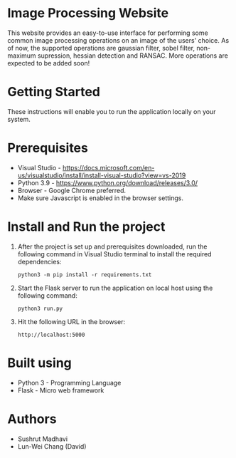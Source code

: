 # Image Processing Website

This website provides an easy-to-use interface for performing some common image processing operations on an image of the users' choice. As of now, the supported operations are gaussian filter, sobel filter, non-maximum supression, hessian detection and RANSAC. More operations are expected to be added soon!

# Getting Started
These instructions will enable you to run the application locally on your system.

# Prerequisites

* Visual Studio - https://docs.microsoft.com/en-us/visualstudio/install/install-visual-studio?view=vs-2019
* Python 3.9 - https://www.python.org/download/releases/3.0/
* Browser - Google Chrome preferred.
* Make sure Javascript is enabled in the browser settings.

# Install and Run the project

1. After the project is set up and prerequisites downloaded, run the following command in Visual Studio terminal to install the required dependencies:

    ``` python3 -m pip install -r requirements.txt ```

2. Start the Flask server to run the application on local host using the following command:

    ``` python3 run.py ```
    
3. Hit the following URL in the browser:

    ```http://localhost:5000```

# Built using
* Python 3 - Programming Language
* Flask - Micro web framework

# Authors
* Sushrut Madhavi
* Lun-Wei Chang (David)
